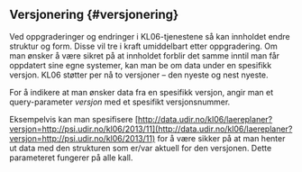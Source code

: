 ## Versjonering {#versjonering}

Ved oppgraderinger og endringer i KL06-tjenestene så kan innholdet endre struktur og form. Disse vil tre i kraft umiddelbart etter oppgradering. Om man ønsker å være sikret på at innholdet forblir det samme inntil man får oppdatert sine egne systemer, kan man be om data under en spesifikk versjon. KL06 støtter per nå to versjoner – den nyeste og nest nyeste.

For å indikere at man ønsker data fra en spesifikk versjon, angir man et query-parameter _versjon_ med et spesifikt versjonsnummer.

Eksempelvis kan man spesifisere [http://data.udir.no/kl06/laereplaner?versjon=http://psi.udir.no/kl06/2013/11](http://data.udir.no/kl06/laereplaner?versjon=http://psi.udir.no/kl06/2013/11) for å være sikker på at man henter ut data med den strukturen som er/var aktuell for den versjonen. Dette parameteret fungerer på alle kall.